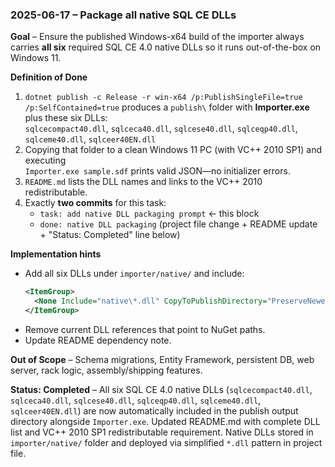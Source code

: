 ### 2025-06-17 – Package **all** native SQL CE DLLs

**Goal** – Ensure the published Windows-x64 build of the importer always carries **all six** required SQL CE 4.0 native DLLs so it runs out-of-the-box on Windows 11.

**Definition of Done**  
1. `dotnet publish -c Release -r win-x64 /p:PublishSingleFile=true /p:SelfContained=true` produces a `publish\` folder with **Importer.exe** plus these six DLLs:  
   `sqlcecompact40.dll`, `sqlceca40.dll`, `sqlcese40.dll`, `sqlceqp40.dll`, `sqlceme40.dll`, `sqlceer40EN.dll`  
2. Copying that folder to a clean Windows 11 PC (with VC++ 2010 SP1) and executing  
   `Importer.exe sample.sdf` prints valid JSON—no initializer errors.  
3. `README.md` lists the DLL names and links to the VC++ 2010 redistributable.  
4. Exactly **two commits** for this task:  
   * `task: add native DLL packaging prompt` ← this block  
   * `done: native DLL packaging` (project file change + README update + "Status: Completed" line below)

**Implementation hints**  
* Add all six DLLs under `importer/native/` and include:  
  ```xml
  <ItemGroup>
    <None Include="native\*.dll" CopyToPublishDirectory="PreserveNewest" />
  </ItemGroup>
  ```  
* Remove current DLL references that point to NuGet paths.  
* Update README dependency note.

**Out of Scope** – Schema migrations, Entity Framework, persistent DB, web server, rack logic, assembly/shipping features.

**Status: Completed** – All six SQL CE 4.0 native DLLs (`sqlcecompact40.dll`, `sqlceca40.dll`, `sqlcese40.dll`, `sqlceqp40.dll`, `sqlceme40.dll`, `sqlceer40EN.dll`) are now automatically included in the publish output directory alongside `Importer.exe`. Updated README.md with complete DLL list and VC++ 2010 SP1 redistributable requirement. Native DLLs stored in `importer/native/` folder and deployed via simplified `*.dll` pattern in project file.